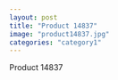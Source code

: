 ```yaml
---
layout: post
title: "Product 14837"
image: "product14837.jpg"
categories: "category1"
---
```

Product 14837
